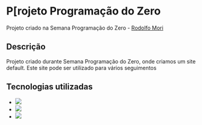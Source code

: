 <h1> P[rojeto Programação do Zero </h1> 
<p>Projeto criado na Semana Programação do Zero - <a href="https://github.com/rodolfomori">Rodolfo Mori</a></p>
<h2>Descrição</h2>
<p>Projeto criado durante Semana Programação do Zero, onde criamos um site default. Este site pode ser utilizado para vários seguimentos</p>
<h2>Tecnologias utilizadas</h2>
<ul>
<li><img src="https://img.shields.io/badge/HTML5-E34F26?style=for-the-badge&logo=html5&logoColor=white"></li>
<li><img src="https://img.shields.io/badge/CSS3-1572B6?style=for-the-badge&logo=css3&logoColor=white"></li>
<li><img src="https://img.shields.io/badge/JavaScript-F7DF1E?style=for-the-badge&logo=javascript&logoColor=black"></li>
</ul>






